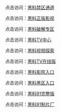 点击访问：<a href="https://aw4-21.pages.dev/">黑料禁区通道</a>

点击访问：<a href="https://aw5-21.pages.dev/">黑料正版影视</a>

点击访问：<a href="https://aw6-21.pages.dev/">黑料破解专区</a>

点击访问：<a href="https://aw7-21.pages.dev/">黑料TV中心</a>

点击访问：<a href="https://aw8-21.pages.dev/">黑料视频探索</a>

点击访问：<a href="https://aw9-21.pages.dev/">黑料TV在线版</a>

点击访问：<a href="https://aw10-21.pages.dev/">黑料影院入口</a>

点击访问：<a href="https://aw1-22.pages.dev/">黑料黑区入口</a>

点击访问：<a href="https://hj-700.pages.dev/">黑料91完整版</a>

点击访问：<a href="https://hj-712.pages.dev/">黑料91制片厂</a>
